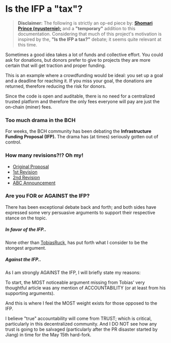 # Is the IFP a "tax"?

> __Disclaimer:__ The following is strictly an op-ed piece by: __[Shomari Prince (nyusternie);](https://ash2.cash)__ and a __"temporary"__ addition to this documentation. Considering that much of this project's motivation is inspired by the, __"Is the IFP a tax?"__ debate; it seems quite relevant at this time.

Sometimes a good idea takes a lot of funds and collective effort. You could ask for donations, but donors prefer to give to projects they are more certain that will get traction and proper funding.

This is an example where a crowdfunding would be ideal: you set up a goal and a deadline for reaching it. If you miss your goal, the donations are returned, therefore reducing the risk for donors.

Since the code is open and auditable, there is no need for a centralized trusted platform and therefore the only fees everyone will pay are just the on-chain (miner) fees.

### Too much drama in the BCH

For weeks, the BCH community has been debating the __Infrastructure Funding Proposal (IFP).__ The drama has (at times) seriously gotten out of control.

### How many revisions?!? Oh my!

- [Original Proposal](https://medium.com/@jiangzhuoer/infrastructure-funding-plan-for-bitcoin-cash-131fdcd2412e)
- [1st Revision](https://read.cash/@Jiang_Zhuoer_BTC.TOP_CEO/bch-miner-donation-plan-update-0cf20809)
- [2nd Revision](https://read.cash/@Jiang_Zhuoer_BTC.TOP_CEO/bch-miner-donation-plan-update-again-72ea9248)
- [ABC Announcement](https://www.bitcoinabc.org/2020-02-15-miner-fund/)

### Are you FOR or AGAINST the IFP?

There has been exceptional debate back and forth; and both sides have expressed some very persuasive arguments to support their respective stance on the topic.

##### In favor of the IFP..

None other than [TobiasRuck,](https://read.cash/@TobiasRuck/why-i-support-the-ifp-despite-the-community-seeming-to-hate-it-and-how-to-fix-it-d128e975) has put forth what I consider to be the stongest argument.

##### Against the IFP..

As I am strongly AGAINST the IFP, I will briefly state my reasons:

To start, the MOST noticeable argument missing from Tobias' very thoughtful article was any mention of ACCOUNTABILITY (or at least from his supporting arguments).

And this is where I feel the MOST weight exists for those opposed to the IFP.

I believe "true" accountability will come from TRUST; which is critical, particularly in this decentralized community. And I DO NOT see how any trust is going to be salvaged (particularly after the PR disaster started by Jiang) in time for the May 15th hard-fork.
